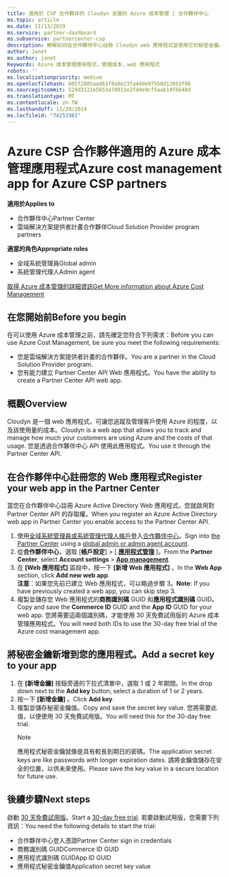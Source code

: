 ```yaml
---
title: 適用於 CSP 合作夥伴的 Cloudyn 支援的 Azure 成本管理 | 合作夥伴中心
ms.topic: article
ms.date: 11/13/2019
ms.service: partner-dashboard
ms.subservice: partnercenter-csp
description: 瞭解如何在合作夥伴中心註冊 Cloudyn web 應用程式並使用它的秘密金鑰，讓您可以使用應用程式來追蹤客戶的 Azure 使用量和成本。
author: Janet
ms.author: janet
Keywords: Azure 成本管理應用程式，管理成本，web 應用程式
robots: ''
ms.localizationpriority: medium
ms.openlocfilehash: b05f2085aad63f8a0e23fa44de97550d13053f86
ms.sourcegitcommit: 524d3121e5053a74911e2fd4e9cf5aab14f6b48d
ms.translationtype: MT
ms.contentlocale: zh-TW
ms.lasthandoff: 11/20/2019
ms.locfileid: "74253301"
---
```

# <a name="azure-cost-management-app-for-azure-csp-partners"></a><span data-ttu-id="9bc4e-104">Azure CSP 合作夥伴適用的 Azure 成本管理應用程式</span><span class="sxs-lookup"><span data-stu-id="9bc4e-104">Azure cost management app for Azure CSP partners</span></span>  

<span data-ttu-id="9bc4e-105">**適用於**</span><span class="sxs-lookup"><span data-stu-id="9bc4e-105">**Applies to**</span></span>

- <span data-ttu-id="9bc4e-106">合作夥伴中心</span><span class="sxs-lookup"><span data-stu-id="9bc4e-106">Partner Center</span></span>
- <span data-ttu-id="9bc4e-107">雲端解決方案提供者計畫合作夥伴</span><span class="sxs-lookup"><span data-stu-id="9bc4e-107">Cloud Solution Provider program partners</span></span>

<span data-ttu-id="9bc4e-108">**適當的角色**</span><span class="sxs-lookup"><span data-stu-id="9bc4e-108">**Appropriate roles**</span></span>

- <span data-ttu-id="9bc4e-109">全域系統管理員</span><span class="sxs-lookup"><span data-stu-id="9bc4e-109">Global admin</span></span>
- <span data-ttu-id="9bc4e-110">系統管理代理人</span><span class="sxs-lookup"><span data-stu-id="9bc4e-110">Admin agent</span></span>

[<span data-ttu-id="9bc4e-111">取得 Azure 成本管理的詳細資訊</span><span class="sxs-lookup"><span data-stu-id="9bc4e-111">Get More information about Azure Cost Management</span></span>](https://go.microsoft.com/fwlink/p/?linkid=857893)

## <a name="before-you-begin"></a><span data-ttu-id="9bc4e-112">在您開始前</span><span class="sxs-lookup"><span data-stu-id="9bc4e-112">Before you begin</span></span>
<span data-ttu-id="9bc4e-113">在可以使用 Azure 成本管理之前，請先確定您符合下列需求：</span><span class="sxs-lookup"><span data-stu-id="9bc4e-113">Before you can use Azure Cost Management, be sure you meet the following requirements:</span></span>

- <span data-ttu-id="9bc4e-114">您是雲端解決方案提供者計畫的合作夥伴。</span><span class="sxs-lookup"><span data-stu-id="9bc4e-114">You are a partner in the Cloud Solution Provider program.</span></span>
- <span data-ttu-id="9bc4e-115">您有能力建立 Partner Center API Web 應用程式。</span><span class="sxs-lookup"><span data-stu-id="9bc4e-115">You have the ability to create a Partner Center API web app.</span></span>

## <a name="overview"></a><span data-ttu-id="9bc4e-116">概觀</span><span class="sxs-lookup"><span data-stu-id="9bc4e-116">Overview</span></span>

<span data-ttu-id="9bc4e-117">Cloudyn 是一個 web 應用程式，可讓您追蹤及管理客戶使用 Azure 的程度，以及該使用量的成本。</span><span class="sxs-lookup"><span data-stu-id="9bc4e-117">Cloudyn is a web app that allows you to track and manage how much your customers are using Azure and the costs of that usage.</span></span> <span data-ttu-id="9bc4e-118">您是透過合作夥伴中心 API 使用此應用程式。</span><span class="sxs-lookup"><span data-stu-id="9bc4e-118">You use it through the Partner Center API.</span></span>

## <a name="register-your-web-app-in-the-partner-center"></a><span data-ttu-id="9bc4e-119">在合作夥伴中心註冊您的 Web 應用程式</span><span class="sxs-lookup"><span data-stu-id="9bc4e-119">Register your web app in the Partner Center</span></span>
<span data-ttu-id="9bc4e-120">當您在合作夥伴中心註冊 Azure Active Directory Web 應用程式，您就啟用對 Partner Center API 的存取權。</span><span class="sxs-lookup"><span data-stu-id="9bc4e-120">When you register an Azure Active Directory web app in Partner Center you enable access to the Partner Center API.</span></span> 
1.  <span data-ttu-id="9bc4e-121">使用[全域系統管理員或系統管理代理人帳戶](https://partnercenter.microsoft.com/pcv/dashboard/overview)登入[合作夥伴中心](create-user-accounts-and-set-permissions.md)。</span><span class="sxs-lookup"><span data-stu-id="9bc4e-121">Sign into [the Partner Center](https://partnercenter.microsoft.com/pcv/dashboard/overview) using a [global admin or admin agent account](create-user-accounts-and-set-permissions.md).</span></span>
2.  <span data-ttu-id="9bc4e-122">從**合作夥伴中心**，選取 [**帳戶設定**] &gt; [ **[應用程式管理](https://partnercenter.microsoft.com/pcv/apiintegration/appmanagement)** ]。</span><span class="sxs-lookup"><span data-stu-id="9bc4e-122">From the **Partner Center**, select **Account settings** &gt; **[App management](https://partnercenter.microsoft.com/pcv/apiintegration/appmanagement)**.</span></span>
3.  <span data-ttu-id="9bc4e-123">在 **\[Web 應用程式\]** 區段中，按一下 **\[新增 Web 應用程式\]** 。</span><span class="sxs-lookup"><span data-stu-id="9bc4e-123">In the **Web App** section, click **Add new web app**.</span></span>
<br> <span data-ttu-id="9bc4e-124">**注意**：如果您先前已建立 Web 應用程式，可以略過步驟 3。</span><span class="sxs-lookup"><span data-stu-id="9bc4e-124">**Note**: If you have previously created a web app, you can skip step 3.</span></span>
4.  <span data-ttu-id="9bc4e-125">複製並儲存您 Web 應用程式的**商務識別碼** GUID 和**應用程式識別碼** GUID。</span><span class="sxs-lookup"><span data-stu-id="9bc4e-125">Copy and save the **Commerce ID** GUID and the **App ID** GUID for your web app.</span></span> <span data-ttu-id="9bc4e-126">您將需要這兩個識別碼，才能使用 30 天免費試用版的 Azure 成本管理應用程式。</span><span class="sxs-lookup"><span data-stu-id="9bc4e-126">You will need both IDs to use the 30-day free trial of the Azure cost management app.</span></span>

## <a name="add-a-secret-key-to-your-app"></a><span data-ttu-id="9bc4e-127">將秘密金鑰新增到您的應用程式。</span><span class="sxs-lookup"><span data-stu-id="9bc4e-127">Add a secret key to your app</span></span>
1. <span data-ttu-id="9bc4e-128">在 **\[新增金鑰\]** 按鈕旁邊的下拉式清單中，選取 1 或 2 年期間。</span><span class="sxs-lookup"><span data-stu-id="9bc4e-128">In the drop down next to the **Add key** button, select a duration of 1 or 2 years.</span></span>
2. <span data-ttu-id="9bc4e-129">按一下 **\[新增金鑰\]** 。</span><span class="sxs-lookup"><span data-stu-id="9bc4e-129">Click **Add key**.</span></span> 
3. <span data-ttu-id="9bc4e-130">複製並儲存秘密金鑰值。</span><span class="sxs-lookup"><span data-stu-id="9bc4e-130">Copy and save the secret key value.</span></span> <span data-ttu-id="9bc4e-131">您將需要此值，以便使用 30 天免費試用版。</span><span class="sxs-lookup"><span data-stu-id="9bc4e-131">You will need this for the 30-day free trial.</span></span><br>
   > [!NOTE]  
   > <span data-ttu-id="9bc4e-132">應用程式秘密金鑰就像是具有較長到期日的密碼。</span><span class="sxs-lookup"><span data-stu-id="9bc4e-132">The application secret keys are like passwords with longer expiration dates.</span></span> <span data-ttu-id="9bc4e-133">請將金鑰值儲存在安全的位置，以供未來使用。</span><span class="sxs-lookup"><span data-stu-id="9bc4e-133">Please save the key value in a secure location for future use.</span></span>

## <a name="next-steps"></a><span data-ttu-id="9bc4e-134">後續步驟</span><span class="sxs-lookup"><span data-stu-id="9bc4e-134">Next steps</span></span>
<span data-ttu-id="9bc4e-135">啟動 [30 天免費試用版](https://go.microsoft.com/fwlink/?linkid=857895)。</span><span class="sxs-lookup"><span data-stu-id="9bc4e-135">Start a [30-day free trial](https://go.microsoft.com/fwlink/?linkid=857895).</span></span>
<span data-ttu-id="9bc4e-136">若要啟動試用版，您需要下列資訊：</span><span class="sxs-lookup"><span data-stu-id="9bc4e-136">You need the following details to start the trial:</span></span>
- <span data-ttu-id="9bc4e-137">合作夥伴中心登入憑證</span><span class="sxs-lookup"><span data-stu-id="9bc4e-137">Partner Center sign in credentials</span></span>
- <span data-ttu-id="9bc4e-138">商務識別碼 GUID</span><span class="sxs-lookup"><span data-stu-id="9bc4e-138">Commerce ID GUID</span></span>
- <span data-ttu-id="9bc4e-139">應用程式識別碼 GUID</span><span class="sxs-lookup"><span data-stu-id="9bc4e-139">App ID GUID</span></span>
- <span data-ttu-id="9bc4e-140">應用程式秘密金鑰值</span><span class="sxs-lookup"><span data-stu-id="9bc4e-140">Application secret key value</span></span>
